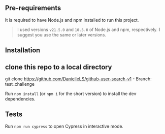 
## Pre-requirements

It is required to have Node.js and npm installed to run this project.

> I used versions `v21.5.0` and `10.5.0` of Node.js and npm, respectively. I suggest you use the same or later versions.

## Installation
## clone this repo to a local directory
git clone https://github.com/DanielleLS/github-user-search-v1 - Branch: test_challenge

Run `npm install` (or `npm i` for the short version) to install the dev dependencies.

## Tests

Run `npm run cypress` to open Cypress in interactive mode.
